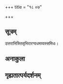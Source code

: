 +++
title = "१८ ०७"

+++
## सूत्रम्
उत्तराभिस्तिसृभिरारग्वधमय्यस्समिधः।
## अनाकुला

## गृह्यतात्पर्यदर्शनम्

